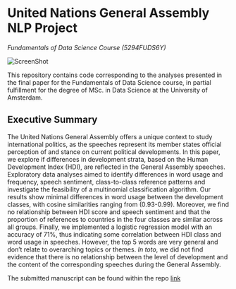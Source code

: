 # United Nations General Assembly NLP Project
*Fundamentals of Data Science Course (5294FUDS6Y)*

![ScreenShot](https://raw.github.com/jah377/NLP_GeneralAssembly/main/report/github_wordcloud.png)

This repository contains code corresponding to the analyses presented in the final paper for the Fundamentals of Data Science course, in partial fulfillment for the degree of MSc. in Data Science at the University of Amsterdam.

## Executive Summary

The United Nations General Assembly offers a unique context to study international politics, as the speeches represent its member states official perception of and stance on current political developments. In this paper, we explore if differences in development strata, based on the Human Development Index (HDI), are reflected in the General Assembly speeches. Exploratory data analyses aimed to identify differences in word usage and frequency, speech sentiment, class-to-class reference patterns and investigate the feasibility of a multinomial classification algorithm. Our results show minimal differences in word usage between the development classes, with cosine similarities ranging from (0.93-0.99). Moreover, we find no relationship between HDI score and speech sentiment and that the proportion of references to countries in the four classes are similar across all groups. Finally, we implemented a logistic regression model with an accuracy of 71%, thus indicating some correlation between HDI class and word usage in speeches. However, the top 5 words are very general and don’t relate to overarching topics or themes. *In toto*, we did not find evidence that there is no relationship between the level of development and the content of the corresponding speeches during the General Assembly.

The submitted manuscript can be found within the repo [link](https://raw.github.com/jah377/NLP_GeneralAssembly/main/report/manuscript.pdf)